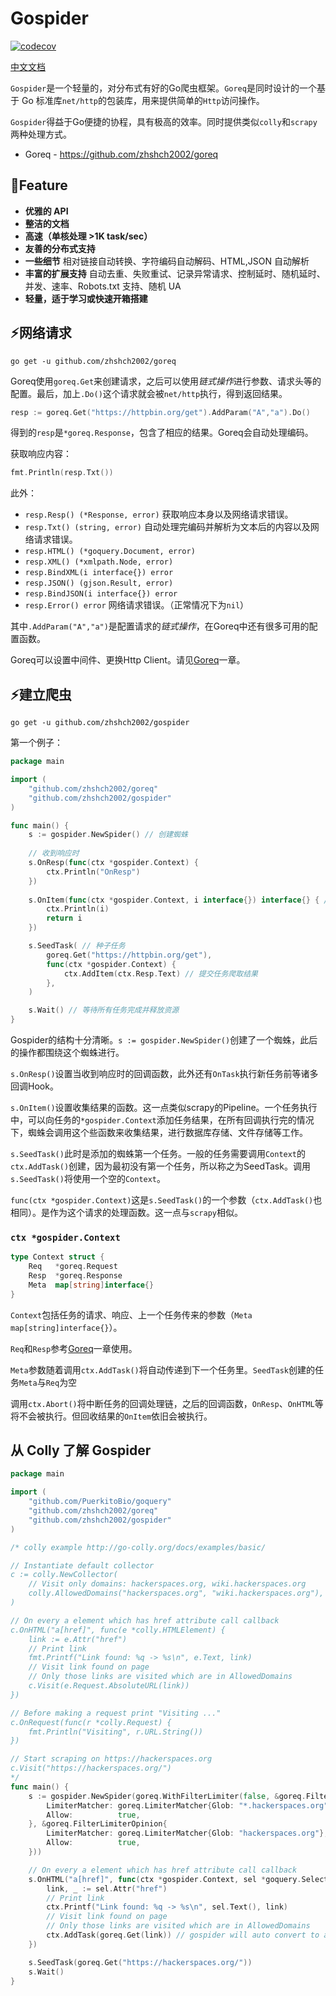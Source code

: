 # Gospider
[![codecov](https://codecov.io/gh/zhshch2002/gospider/branch/master/graph/badge.svg)](https://codecov.io/gh/zhshch2002/gospider)

[中文文档](https://gospider.athorx.com/)

`Gospider`是一个轻量的，对分布式有好的Go爬虫框架。`Goreq`是同时设计的一个基于 Go 标准库`net/http`的包装库，用来提供简单的`Http`访问操作。

`Gospider`得益于Go便捷的协程，具有极高的效率。同时提供类似`colly`和`scrapy`两种处理方式。

* Goreq - https://github.com/zhshch2002/goreq

## 🚀Feature

* **优雅的 API**
* **整洁的文档**
* **高速（单核处理 >1K task/sec）**
* **友善的分布式支持**
* **一些细节** 相对链接自动转换、字符编码自动解码、HTML,JSON 自动解析
* **丰富的扩展支持** 自动去重、失败重试、记录异常请求、控制延时、随机延时、并发、速率、Robots.txt 支持、随机 UA
* **轻量，适于学习或快速开箱搭建**



## ⚡网络请求

```shell
go get -u github.com/zhshch2002/goreq
```

Goreq使用`goreq.Get`来创建请求，之后可以使用*链式操作*进行参数、请求头等的配置。最后，加上`.Do()`这个请求就会被`net/http`执行，得到返回结果。

```go
resp := goreq.Get("https://httpbin.org/get").AddParam("A","a").Do()
```

得到的`resp`是`*goreq.Response`，包含了相应的结果。Goreq会自动处理编码。

获取响应内容：

```go
fmt.Println(resp.Txt())
```

此外：

* `resp.Resp() (*Response, error)` 获取响应本身以及网络请求错误。
* `resp.Txt() (string, error)` 自动处理完编码并解析为文本后的内容以及网络请求错误。
* `resp.HTML() (*goquery.Document, error)`
* `resp.XML() (*xmlpath.Node, error)`
* `resp.BindXML(i interface{}) error`
* `resp.JSON() (gjson.Result, error)`
* `resp.BindJSON(i interface{}) error`
* `resp.Error() error` 网络请求错误。（正常情况下为`nil`）

其中`.AddParam("A","a")`是配置请求的*链式操作*，在Goreq中还有很多可用的配置函数。

Goreq可以设置中间件、更换Http Client。请见[Goreq](./goreq.md)一章。

## ⚡建立爬虫

```shell
go get -u github.com/zhshch2002/gospider
```

第一个例子：

```go
package main

import (
	"github.com/zhshch2002/goreq"
	"github.com/zhshch2002/gospider"
)

func main() {
    s := gospider.NewSpider() // 创建蜘蛛
    
    // 收到响应时
	s.OnResp(func(ctx *gospider.Context) {
		ctx.Println("OnResp")
	})
    
    s.OnItem(func(ctx *gospider.Context, i interface{}) interface{} { // 收集并存储结果
        ctx.Println(i)
        return i
    })

    s.SeedTask( // 种子任务
        goreq.Get("https://httpbin.org/get"),
        func(ctx *gospider.Context) {
            ctx.AddItem(ctx.Resp.Text) // 提交任务爬取结果
        },
    )

    s.Wait() // 等待所有任务完成并释放资源
}
```

Gospider的结构十分清晰。`s := gospider.NewSpider()`创建了一个蜘蛛，此后的操作都围绕这个蜘蛛进行。

`s.OnResp()`设置当收到响应时的回调函数，此外还有`OnTask`执行新任务前等诸多回调Hook。

`s.OnItem()`设置收集结果的函数。这一点类似scrapy的Pipeline。一个任务执行中，可以向任务的`*gospider.Context`添加任务结果，在所有回调执行完的情况下，蜘蛛会调用这个些函数来收集结果，进行数据库存储、文件存储等工作。

`s.SeedTask()`此时是添加的蜘蛛第一个任务。一般的任务需要调用`Context`的`ctx.AddTask()`创建，因为最初没有第一个任务，所以称之为SeedTask。调用`s.SeedTask()`将使用一个空的`Context`。

`func(ctx *gospider.Context)`这是`s.SeedTask()`的一个参数（`ctx.AddTask()`也相同）。是作为这个请求的处理函数。这一点与`scrapy`相似。

### `ctx *gospider.Context`

```go
type Context struct {
	Req   *goreq.Request
	Resp  *goreq.Response
	Meta  map[string]interface{}
}
```

`Context`包括任务的请求、响应、上一个任务传来的参数（`Meta map[string]interface{}`）。

`Req`和`Resp`参考[Goreq](./goreq.md)一章使用。

`Meta`参数随着调用`ctx.AddTask()`将自动传递到下一个任务里。`SeedTask`创建的任务`Meta`与`Req`为空

调用`ctx.Abort()`将中断任务的回调处理链，之后的回调函数，`OnResp`、`OnHTML`等将不会被执行。但回收结果的`OnItem`依旧会被执行。

## 从 Colly 了解 Gospider

```go
package main

import (
	"github.com/PuerkitoBio/goquery"
	"github.com/zhshch2002/goreq"
	"github.com/zhshch2002/gospider"
)

/* colly example http://go-colly.org/docs/examples/basic/

// Instantiate default collector
c := colly.NewCollector(
	// Visit only domains: hackerspaces.org, wiki.hackerspaces.org
	colly.AllowedDomains("hackerspaces.org", "wiki.hackerspaces.org"),
)

// On every a element which has href attribute call callback
c.OnHTML("a[href]", func(e *colly.HTMLElement) {
	link := e.Attr("href")
	// Print link
	fmt.Printf("Link found: %q -> %s\n", e.Text, link)
	// Visit link found on page
	// Only those links are visited which are in AllowedDomains
	c.Visit(e.Request.AbsoluteURL(link))
})

// Before making a request print "Visiting ..."
c.OnRequest(func(r *colly.Request) {
	fmt.Println("Visiting", r.URL.String())
})

// Start scraping on https://hackerspaces.org
c.Visit("https://hackerspaces.org/")
*/
func main() {
	s := gospider.NewSpider(goreq.WithFilterLimiter(false, &goreq.FilterLimiterOpinion{
		LimiterMatcher: goreq.LimiterMatcher{Glob: "*.hackerspaces.org"},
		Allow:          true,
	}, &goreq.FilterLimiterOpinion{
		LimiterMatcher: goreq.LimiterMatcher{Glob: "hackerspaces.org"},
		Allow:          true,
	}))

	// On every a element which has href attribute call callback
	s.OnHTML("a[href]", func(ctx *gospider.Context, sel *goquery.Selection) {
		link, _ := sel.Attr("href")
		// Print link
		ctx.Printf("Link found: %q -> %s\n", sel.Text(), link)
		// Visit link found on page
		// Only those links are visited which are in AllowedDomains
		ctx.AddTask(goreq.Get(link)) // gospider will auto convert to absolute URL
	})

	s.SeedTask(goreq.Get("https://hackerspaces.org/"))
	s.Wait()
}
```